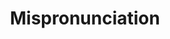 ---
word: "true"

types: "word"

title: "Mispronunciation"

categories: ['']

tags: ['Mispronunciation']

arabic: 'أخطاء النطق'

arexps: []

enwords: ['Mispronunciation']

enexps: []

arlexicons: 'خ'

enlexicons: 'M'

authors: ['Ruqayya Roshdy']

translators: ['X']

citations: 'تطبيقات أساسية في المعالجة الآلية للغة العربية'

sources: 'مركز الملك عبدالله بن عبدالعزيز الدولي لخدمة اللغة العربية'

slug: ""
---